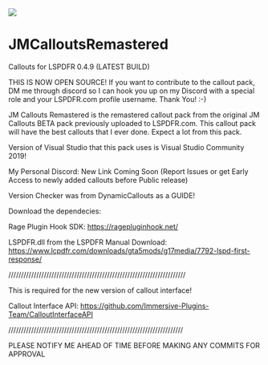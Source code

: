 <img src="https://img.shields.io/badge/status-deprecated-red" />

# JMCalloutsRemastered
 Callouts for LSPDFR 0.4.9 (LATEST BUILD)
 
 THIS IS NOW OPEN SOURCE! If you want to contribute to the callout pack, DM me through discord so I can
 hook you up on my Discord with a special role and your LSPDFR.com profile username. Thank You! :-)
 
 JM Callouts Remastered is the remastered callout pack from the original JM Callouts BETA 
pack previously uploaded to LSPDFR.com. This callout pack will have the best callouts that I ever done. Expect a lot from this pack. 

 Version of Visual Studio that this pack uses is Visual Studio Community 2019!

My Personal Discord: New Link Coming Soon (Report Issues or get Early Access to newly added callouts before Public release)

Version Checker was from DynamicCallouts as a GUIDE! 

Download the dependecies:

Rage Plugin Hook SDK: https://ragepluginhook.net/

LSPDFR.dll from the LSPDFR Manual Download: https://www.lcpdfr.com/downloads/gta5mods/g17media/7792-lspd-first-response/


//////////////////////////////////////////////////////////////////////

This is required for the new version of callout interface! 

Callout Interface API: https://github.com/Immersive-Plugins-Team/CalloutInterfaceAPI

/////////////////////////////////////////////////////////////////////

PLEASE NOTIFY ME AHEAD OF TIME BEFORE MAKING ANY COMMITS FOR APPROVAL
